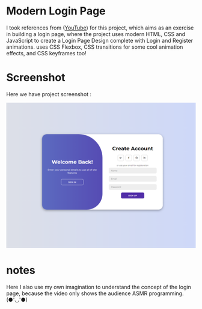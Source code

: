 # Modern Login Page
I took references from ([YouTube](https://youtu.be/PlpM2LJWu-s)) for this project, which aims as an exercise in building a login page, where the project uses modern HTML, CSS and JavaScript to create a Login Page Design complete with Login and Register animations. uses CSS Flexbox, CSS transitions for some cool animation effects, and CSS keyframes too!


# Screenshot
Here we have project screenshot :

![screenshot](Screenshot/screenshot.png)

# notes
Here I also use my own imagination to understand the concept of the login page, because the video only shows the audience ASMR programming.(●'◡'●)